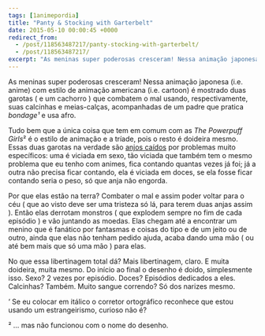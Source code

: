 ```yaml
---
tags: [1animepordia]
title: "Panty & Stocking with Garterbelt"
date: 2015-05-10 00:00:45 +0000
redirect_from:
  - /post/118563487217/panty-stocking-with-garterbelt/
  - /post/118563487217/
excerpt: "As meninas super poderosas cresceram! Nessa animação japonesa (i.e. anime) com estilo de animação americana (i.e. cartoon) é mostrado duas garotas ( e um cachorro ) que combatem o mal usando, respectivamente, suas calcinhas e meias-calças, acompanhadas de um padre que pratica <i>bondage¹ </i>e usa afro."
---
```


As meninas super poderosas cresceram! Nessa animação japonesa (i.e.
anime) com estilo de animação americana (i.e. cartoon) é mostrado duas
garotas ( e um cachorro ) que combatem o mal usando, respectivamente,
suas calcinhas e meias-calças, acompanhadas de um padre que pratica
*bondage¹* e usa afro.

Tudo bem que a única coisa que tem em comum com as *The* *Powerpuff
Girls*² é o estilo de animação e a tríade, pois o resto é doideira
mesmo. Essas duas garotas na verdade são [anjos
caídos](http://memoriaglobo.globo.com/programas/entretenimento/novelas/um-anjo-caiu-do-ceu.htm)
por problemas muito específicos: uma é viciada em sexo, tão viciada que
também tem o mesmo problema que eu tenho com animes, fica contando
quantas vezes já foi; já a outra não precisa ficar contando, ela é
viciada em doces, se ela fosse ficar contando seria o peso, só que anja
não engorda.

Por que elas estão na terra? Combater o mal e assim poder voltar para o
céu ( que ao visto deve ser uma tristeza só lá, para terem duas anjas
assim ). Então elas derrotam monstros ( que explodem sempre no fim de
cada episódio ) e vão juntando as moedas. Elas chegam até a encontrar um
menino que é fanático por fantasmas e coisas do tipo e de um jeito ou de
outro, ainda que elas não tenham pedido ajuda, acaba dando uma mão ( ou
até bem mais que só uma mão ) para elas.

No que essa libertinagem total dá? Mais libertinagem, claro. E muita
doideira, muita mesmo. Do início ao final o desenho é doido,
simplesmente isso. Sexo? 2 vezes por episódio. Doces? Episódios
dedicados a eles. Calcinhas? Também. Muito sangue correndo? Só dos
narizes mesmo.

<!-- more -->

‘ Se eu colocar em itálico o corretor ortográfico reconhece que estou
usando um estrangeirismo, curioso não é?

² … mas não funcionou com o nome do desenho.


